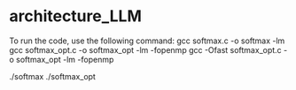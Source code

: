 # architecture_LLM

To run the code, use the following command:
gcc softmax.c -o softmax -lm
gcc softmax_opt.c -o softmax_opt -lm -fopenmp
gcc -Ofast softmax_opt.c -o softmax_opt -lm -fopenmp

./softmax 
./softmax_opt
